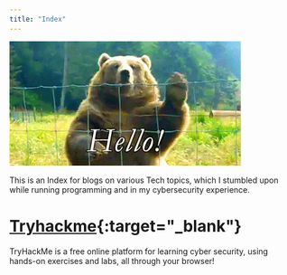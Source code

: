 ```yaml
---
title: "Index"
---
```



![Hello GIF](https://github.com/divu050704/assets-holder/raw/main/blog/7v.gif)

This is an Index for blogs on various Tech topics, which I stumbled upon while running programming and in my cybersecurity experience.

# [Tryhackme](https://divu050704.github.io/blog/tryhackme/){:target="\_blank"}
TryHackMe is a free online platform for learning cyber security, using hands-on exercises and labs, all through your browser!
